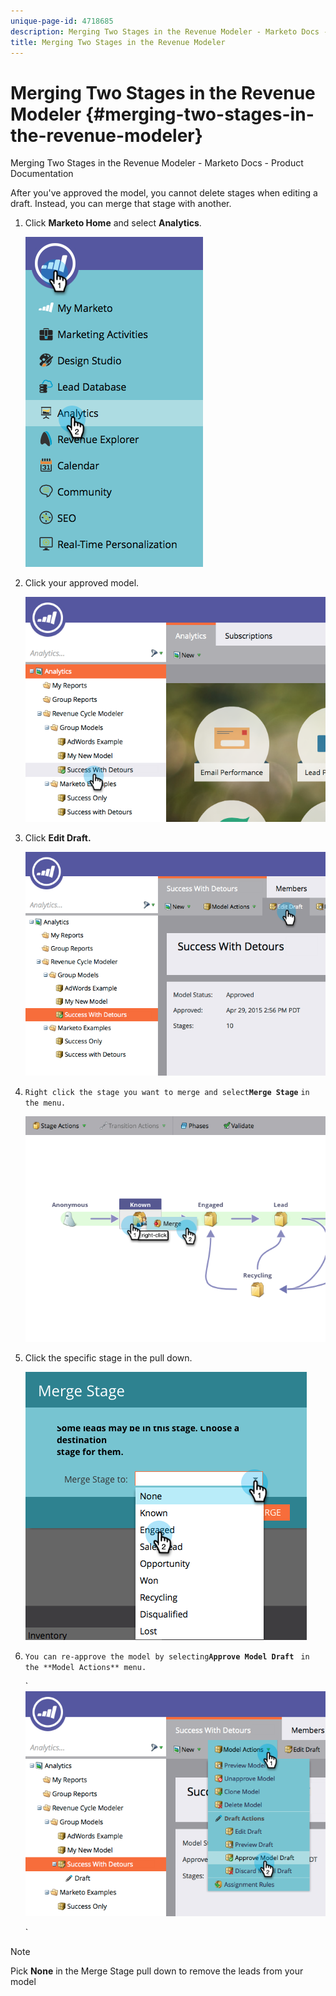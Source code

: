 ```yaml
---
unique-page-id: 4718685
description: Merging Two Stages in the Revenue Modeler - Marketo Docs - Product Documentation
title: Merging Two Stages in the Revenue Modeler
---
```


# Merging Two Stages in the Revenue Modeler {#merging-two-stages-in-the-revenue-modeler}

Merging Two Stages in the Revenue Modeler - Marketo Docs - Product Documentation

After you've approved the model, you cannot delete stages when editing a draft. Instead, you can merge that stage with another.&nbsp;

1. Click **Marketo Home** and select **Analytics**.

   ![](assets/image2015-4-29-14-3a59-3a9.png)

1. Click your approved model.

   ![](assets/image2015-4-29-15-3a3-3a15.png)

1. Click **Edit Draft.**

   ![](assets/image2015-4-29-15-3a7-3a3.png)

1. `Right click the stage you want to merge and select`**`Merge Stage`** `in the menu.`

   ![](assets/image2015-4-29-15-3a10-3a6.png)

1. Click the specific stage in the pull down.

   ![](assets/image2015-4-29-15-3a52-3a5.png)

1. `You can re-approve the model by selecting`**`Approve Model Draft`** ` in the **Model Actions** menu.`

   ` ![](assets/image2015-4-29-16-3a5-3a53.png)

   `

>[!NOTE]
>
>Pick **None** in the Merge Stage pull down to remove the leads from your model

